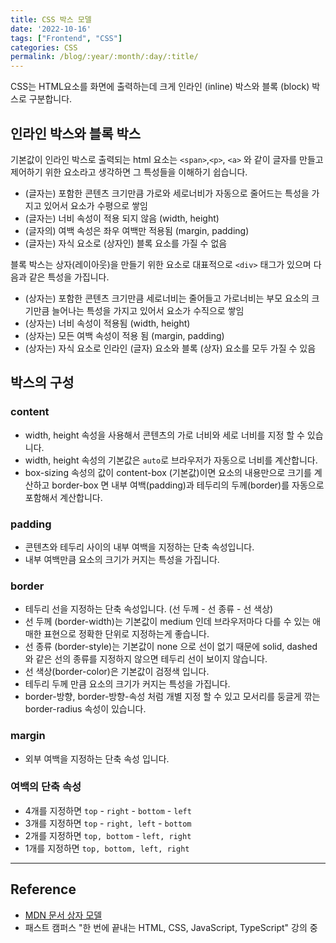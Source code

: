 ```yaml
---
title: CSS 박스 모델
date: '2022-10-16'
tags: ["Frontend", "CSS"]
categories: CSS
permalink: /blog/:year/:month/:day/:title/
---
```


CSS는 HTML요소를 화면에 출력하는데 크게 인라인 (inline) 박스와 블록 (block) 박스로 구분합니다.

<!--more-->

## 인라인 박스와 블록 박스

기본값이 인라인 박스로 출력되는 html 요소는 `<span>`,`<p>`, `<a>` 와 같이 글자를 만들고 제어하기 위한 요소라고 생각하면 그 특성들을 이해하기 쉽습니다.

- (글자는) 포함한 콘텐츠 크기만큼 가로와 세로너비가 자동으로 줄어드는 특성을 가지고 있어서 요소가 수평으로 쌓임
- (글자는) 너비 속성이 적용 되지 않음 (width, height)
- (글자의) 여백 속성은 좌우 여백만 적용됨 (margin, padding)
- (글자는) 자식 요소로 (상자인) 블록 요소를 가질 수 없음

블록 박스는 상자(레이아웃)을 만들기 위한 요소로 대표적으로 `<div>` 태그가 있으며 다음과 같은 특성을 가집니다.

- (상자는) 포함한 콘텐츠 크기만큼 세로너비는 줄어들고 가로너비는 부모 요소의 크기만큼 늘어나는 특성을 가지고 있어서 요소가 수직으로 쌓임
- (상자는) 너비 속성이 적용됨 (width, height)
- (상자는) 모든 여백 속성이 적용 됨 (margin, padding)
- (상자는) 자식 요소로 인라인 (글자) 요소와 블록 (상자) 요소를 모두 가질 수 있음

## 박스의 구성

### content

- width, height 속성을 사용해서 콘텐츠의 가로 너비와 세로 너비를 지정 할 수 있습니다.
- width, height 속성의 기본값은 `auto`로 브라우저가 자동으로 너비를 계산합니다.
- box-sizing 속성의 값이 content-box (기본값)이면 요소의 내용만으로 크기를 계산하고 border-box 면 내부 여백(padding)과 테두리의 두께(border)를 자동으로 포함해서 계산합니다.

### padding

- 콘텐츠와 테두리 사이의 내부 여백을 지정하는 단축 속성입니다.
- 내부 여백만큼 요소의 크기가 커지는 특성을 가집니다.

### border

- 테두리 선을 지정하는 단축 속성입니다. (선 두께 - 선 종류 - 선 색상)
- 선 두께 (border-width)는 기본값이 medium 인데 브라우저마다 다를 수 있는 애매한 표현으로 정확한 단위로 지정하는게 좋습니다.
- 선 종류 (border-style)는 기본값이 none 으로 선이 없기 때문에  solid, dashed 와 같은 선의 종류를 지정하지 않으면 테두리 선이 보이지 않습니다.
- 선 색상(border-color)은 기본값이 검정색 입니다.
- 테두리 두께 만큼 요소의 크기가 커지는 특성을 가집니다.
- border-방향, border-방향-속성 처럼 개별 지정 할 수 있고 모서리를 둥글게 깎는 border-radius 속성이 있습니다.

### margin

- 외부 여백을 지정하는 단축 속성 입니다.

### 여백의 단축 속성

- 4개를 지정하면 `top` - `right` - `bottom` - `left`
- 3개를 지정하면 `top` - `right, left` - `bottom`
- 2개를 지정하면 `top, bottom` - `left, right`
- 1개를 지정하면 `top, bottom, left, right`

---

## Reference

- [MDN 문서 상자 모델](https://developer.mozilla.org/ko/docs/Learn/CSS/Building_blocks/The_box_model)
- 패스트 캠퍼스 "한 번에 끝내는 HTML, CSS, JavaScript, TypeScript" 강의 중
